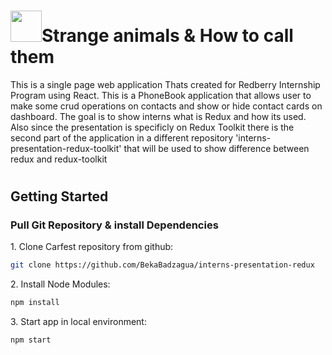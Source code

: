 <h1><img width="50px" height="50px" src="https://d33wubrfki0l68.cloudfront.net/0834d0215db51e91525a25acf97433051f280f2f/c30f5/img/redux.svg"/>Strange animals & How to call them</h1>

This is a single page web application Thats created for Redberry Internship Program using React. 
This is a PhoneBook application that allows user to make some crud operations on contacts and show or hide contact cards on dashboard.
The goal is to show interns what is Redux and how its used. Also since the presentation is specificly on Redux Toolkit there is the second part of the application in a different repository
'interns-presentation-redux-toolkit' that will be used to show difference between redux and redux-toolkit

#
<h2 id="getting-started">Getting Started</h2>

<h3 id="git">Pull Git Repository & install Dependencies</h3>

1\. Clone Carfest repository from github:
```sh
git clone https://github.com/BekaBadzagua/interns-presentation-redux
```

2\. Install Node Modules:
```sh
npm install
```

3\. Start app in local environment:
```sh
npm start
```